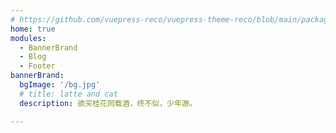 ```yaml
---
# https://github.com/vuepress-reco/vuepress-theme-reco/blob/main/packages/vuepress-theme-reco/src/types/page.ts
home: true
modules:
  - BannerBrand
  - Blog
  - Footer
bannerBrand:
  bgImage: '/bg.jpg'
  # title: latte and cat
  description: 欲买桂花同载酒，终不似，少年游。

---
```

